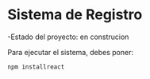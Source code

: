 <h1>Sistema de Registro</h1>

-Estado del proyecto: en construcion

Para ejecutar el sistema, debes poner:

```npm installreact```
